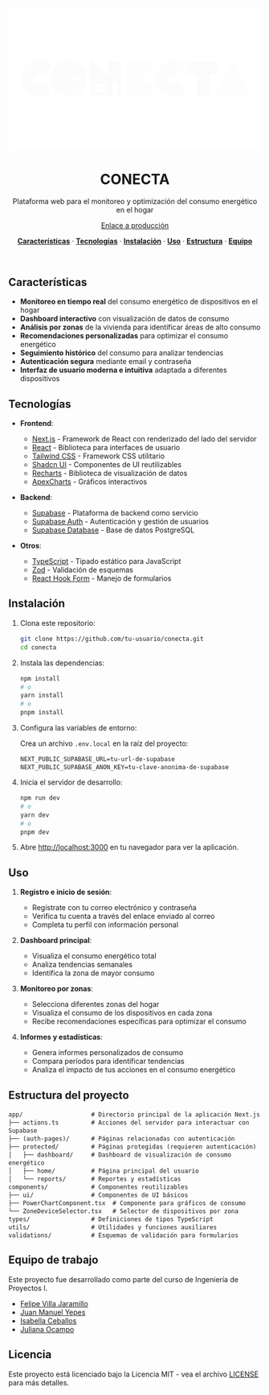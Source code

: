<div align="center">
  <img alt="Conecta - Optimización energética para el hogar" src="/public/conecta-logo.svg">
  <h1 align="center">CONECTA</h1>
</div>

<p align="center">
 Plataforma web para el monitoreo y optimización del consumo energético en el hogar
</p>
<p align="center">
<a href="conecta-rouge.vercel.app/">Enlace a producción</a>

</p>
<p align="center">
  <a href="#características"><strong>Características</strong></a> ·
  <a href="#tecnologías"><strong>Tecnologías</strong></a> ·
  <a href="#instalación"><strong>Instalación</strong></a> ·
  <a href="#uso"><strong>Uso</strong></a> ·
  <a href="#estructura-del-proyecto"><strong>Estructura</strong></a> ·
  <a href="#equipo-de-desarrollo"><strong>Equipo</strong></a>
</p>
<br/>

## Características

- **Monitoreo en tiempo real** del consumo energético de dispositivos en el hogar
- **Dashboard interactivo** con visualización de datos de consumo
- **Análisis por zonas** de la vivienda para identificar áreas de alto consumo
- **Recomendaciones personalizadas** para optimizar el consumo energético
- **Seguimiento histórico** del consumo para analizar tendencias
- **Autenticación segura** mediante email y contraseña
- **Interfaz de usuario moderna e intuitiva** adaptada a diferentes dispositivos

## Tecnologías

- **Frontend**:

  - [Next.js](https://nextjs.org/) - Framework de React con renderizado del lado del servidor
  - [React](https://reactjs.org/) - Biblioteca para interfaces de usuario
  - [Tailwind CSS](https://tailwindcss.com/) - Framework CSS utilitario
  - [Shadcn UI](https://ui.shadcn.com/) - Componentes de UI reutilizables
  - [Recharts](https://recharts.org/) - Biblioteca de visualización de datos
  - [ApexCharts](https://apexcharts.com/) - Gráficos interactivos

- **Backend**:

  - [Supabase](https://supabase.com/) - Plataforma de backend como servicio
  - [Supabase Auth](https://supabase.com/auth) - Autenticación y gestión de usuarios
  - [Supabase Database](https://supabase.com/database) - Base de datos PostgreSQL

- **Otros**:
  - [TypeScript](https://www.typescriptlang.org/) - Tipado estático para JavaScript
  - [Zod](https://zod.dev/) - Validación de esquemas
  - [React Hook Form](https://react-hook-form.com/) - Manejo de formularios

## Instalación

1. Clona este repositorio:

   ```bash
   git clone https://github.com/tu-usuario/conecta.git
   cd conecta
   ```

2. Instala las dependencias:

   ```bash
   npm install
   # o
   yarn install
   # o
   pnpm install
   ```

3. Configura las variables de entorno:

   Crea un archivo `.env.local` en la raíz del proyecto:

   ```
   NEXT_PUBLIC_SUPABASE_URL=tu-url-de-supabase
   NEXT_PUBLIC_SUPABASE_ANON_KEY=tu-clave-anonima-de-supabase
   ```

4. Inicia el servidor de desarrollo:

   ```bash
   npm run dev
   # o
   yarn dev
   # o
   pnpm dev
   ```

5. Abre [http://localhost:3000](http://localhost:3000) en tu navegador para ver la aplicación.

## Uso

1. **Registro e inicio de sesión**:

   - Regístrate con tu correo electrónico y contraseña
   - Verifica tu cuenta a través del enlace enviado al correo
   - Completa tu perfil con información personal

2. **Dashboard principal**:

   - Visualiza el consumo energético total
   - Analiza tendencias semanales
   - Identifica la zona de mayor consumo

3. **Monitoreo por zonas**:

   - Selecciona diferentes zonas del hogar
   - Visualiza el consumo de los dispositivos en cada zona
   - Recibe recomendaciones específicas para optimizar el consumo

4. **Informes y estadísticas**:
   - Genera informes personalizados de consumo
   - Compara períodos para identificar tendencias
   - Analiza el impacto de tus acciones en el consumo energético

## Estructura del proyecto

```
app/                   # Directorio principal de la aplicación Next.js
├── actions.ts         # Acciones del servidor para interactuar con Supabase
├── (auth-pages)/      # Páginas relacionadas con autenticación
├── protected/         # Páginas protegidas (requieren autenticación)
│   ├── dashboard/     # Dashboard de visualización de consumo energético
│   ├── home/          # Página principal del usuario
│   └── reports/       # Reportes y estadísticas
components/            # Componentes reutilizables
├── ui/                # Componentes de UI básicos
├── PowerChartComponent.tsx  # Componente para gráficos de consumo
└── ZoneDeviceSelector.tsx   # Selector de dispositivos por zona
types/                 # Definiciones de tipos TypeScript
utils/                 # Utilidades y funciones auxiliares
validations/           # Esquemas de validación para formularios
```

## Equipo de trabajo

Este proyecto fue desarrollado como parte del curso de Ingeniería de Proyectos I.

- [Felipe Villa Jaramillo](mailto:villajaramillofelipe4@gmail.com)
- [Juan Manuel Yepes]()
- [Isabella Ceballos]()
- [Juliana Ocampo]()

## Licencia

Este proyecto está licenciado bajo la Licencia MIT - vea el archivo [LICENSE](LICENSE) para más detalles.
